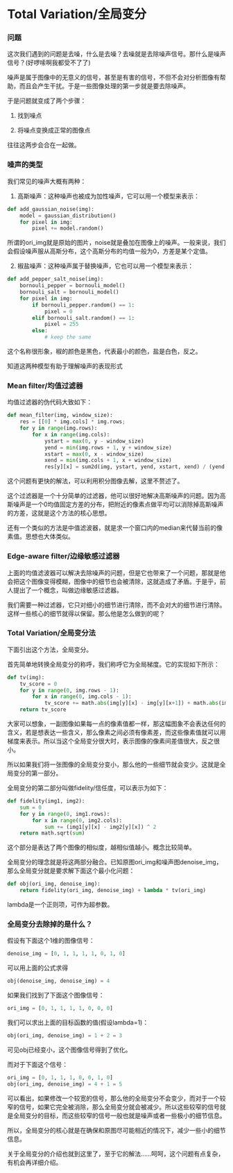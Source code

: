 # Total Variation/全局变分

### 问题

这次我们遇到的问题是去噪，什么是去噪？去噪就是去除噪声信号。那什么是噪声信号？(好啰嗦啊我都受不了了)

噪声是属于图像中的无意义的信号，甚至是有害的信号，不但不会对分析图像有帮助，而且会产生干扰。于是一些图像处理的第一步就是要去除噪声。

于是问题就变成了两个步骤：

1. 找到噪点

2. 将噪点变换成正常的图像点

往往这两步会合在一起做。

### 噪声的类型

我们常见的噪声大概有两种：

1. 高斯噪声：这种噪声也被成为加性噪声，它可以用一个模型来表示：
```python
def add_gaussian_noise(img):
    model = gaussian_distribution()
    for pixel in img:
        pixel += model.random() 
```
所谓的ori_img就是原始的图片，noise就是叠加在图像上的噪声。一般来说，我们会假设噪声服从高斯分布，这个高斯分布的均值一般为0，方差是某个定值。

2. 椒盐噪声：这种噪声属于替换噪声，它也可以用一个模型来表示：
```python
def add_pepper_salt_noise(img):
    bornouli_pepper = bornouli_model()
    bornouli_salt = bornouli_model()
    for pixel in img:
        if bornouli_pepper.random() == 1:
            pixel = 0
        elif bornouli_salt.random() == 1:
            pixel = 255
        else:
            # keep the same
```

这个名称很形象，椒的颜色是黑色，代表最小的颜色，盐是白色，反之。

知道这两种模型有助于理解噪声的表现形式

### Mean filter/均值过滤器

均值过滤器的伪代码大致如下：
```python
def mean_filter(img, window_size):
    res = [[0] * img.cols] * img.rows;
    for y in range(img.rows):
        for x in range(img.cols):
            ystart = max(0, y - window_size)
            yend = min(img.rows + 1, y + window_size)
            xstart = max(0, x - window_size)
            xend = min(img.cols + 1, x + window_size)
            res[y][x] = sum2d(img, ystart, yend, xstart, xend) / (yend - ystart) / (xend - xstart)            
```

这个问题有更快的解法，可以利用积分图像去解，这里不赘述了。

这个过滤器是一个十分简单的过滤器，他可以很好地解决高斯噪声的问题。因为高斯噪声是一个0均值固定方差的分布，把附近的像素点做平均可以消除掉高斯噪声的方差，这就是这个方法的核心思想。

还有一个类似的方法是中值滤波器，就是求一个窗口内的median来代替当前的像素值。思想也大体类似。

### Edge-aware filter/边缘敏感过滤器

上面的均值滤波器可以解决去除噪声的问题，但是它也带来了一个问题，那就是他会把这个图像变得模糊，图像中的细节也会被清除，这就造成了矛盾。于是乎，前人提出了一个概念，叫做边缘敏感过滤器。

我们需要一种过滤器，它只对细小的细节进行清除，而不会对大的细节进行清除。这样一些核心的细节就得以保留。那么他是怎么做到的呢？

### Total Variation/全局变分法

下面引出这个方法，全局变分。

首先简单地转换全局变分的称呼，我们称呼它为全局梯度。它的实现如下所示：
```python
def tv(img):
    tv_score = 0
    for y in range(0, img.rows - 1):
        for x in range(0, img.cols - 1):
            tv_score += math.abs(img[y][x] - img[y][x+1]) + math.abs(img[y][x] - img[y+1][x]) 
    return tv_score
```

大家可以想象，一副图像如果每一点的像素值都一样，那这幅图象不会表达任何的含义，若是想表达一些含义，那么像素之间必须有像素差，而这些像素值就可以用梯度来表示。所以当这个全局变分很大时，表示图像的像素间差值很大，反之很小。

所以如果我们将一张图像的全局变分变小，那么他的一些细节就会变少。这就是全局变分的第一部分。

全局变分的第二部分叫做fidelity/信任度，可以表示为如下：
```python
def fidelity(img1, img2):
    sum = 0
    for y in range(0, img1.rows):
        for x in range(0, img2.cols):
            sum += (img1[y][x] - img2[y][x]) ^ 2
    return math.sqrt(sum)
```

这个部分是表达了两个图像的相似度，越相似值越小。概念比较简单。

全局变分的理念就是将这两部分融合。已知原图ori_img和噪声图denoise_img，那么全局变分就是要求解下面这个最小化问题：
```python
def obj(ori_img, denoise_img):
    return fidelity(ori_img, denoise_img) + lambda * tv(ori_img)
```

lambda是一个正则项，可作为超参数。

### 全局变分去除掉的是什么？

假设有下面这个1维的图像信号：
```python
denoise_img = [0, 1, 1, 1, 1, 0, 1, 0]
```
可以用上面的公式求得
```python
obj(denoise_img, denoise_img) = 4
```
如果我们找到了下面这个图像信号：
```python
ori_img = [0, 1, 1, 1, 1, 0, 0, 0]
```
我们可以求出上面的目标函数的值(假设lambda=1)：
```python
obj(ori_img, denoise_img) = 1 + 2 = 3
```
可见obj已经变小，这个图像信号得到了优化。

而对于下面这个信号：
```python
ori_img = [0, 1, 1, 1, 0, 0, 1, 0]
obj(ori_img, denoise_img) = 4 + 1 = 5
```

可以看出，如果修改一个较宽的信号，那么他的全局变分不会变少，而对于一个较窄的信号，如果它完全被消除，那么全局变分就会被减少。所以这些较窄的信号就是全局变分的目标，而这些较窄的信号一般也就是噪声或者一些极小的细节信息。

所以，全局变分的核心就是在确保和原图尽可能相近的情况下，减少一些小的细节信息。

关于全局变分的介绍也就到这里了，至于它的解法……呵呵，这个问题有点复杂，有机会再详细介绍。
